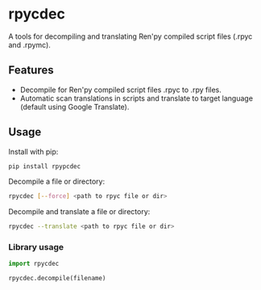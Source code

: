 # rpycdec

A tools for decompiling and translating Ren'py compiled script files (.rpyc and .rpymc).

## Features

- Decompile for Ren'py compiled script files .rpyc to .rpy files.
- Automatic scan translations in scripts and translate to target language (default using Google Translate).

## Usage

Install with pip:

```sh
pip install rpypcdec
```

Decompile a file or directory:

```sh
rpycdec [--force] <path to rpyc file or dir>
```

Decompile and translate a file or directory:

```sh
rpycdec --translate <path to rpyc file or dir>
```

### Library usage

```python
import rpycdec

rpycdec.decompile(filename)
```
